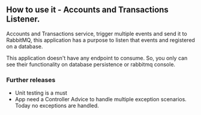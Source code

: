 ##  How to use it - Accounts and Transactions Listener.

Accounts and Transactions service, trigger multiple events and send it to RabbitMQ, 
this application has a purpose to listen that events and registered on a database.

This application doesn't have any endpoint to consume. So, you only can see their functionality on database persistence or rabbitmq console.


### Further releases

- Unit testing is a must
- App need a Controller Advice to handle multiple exception scenarios. Today no exceptions are handled.
